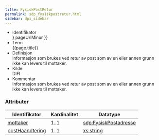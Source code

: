 ```yaml
---
title: FysiskPostRetur  
permalink: sdp_fysiskpostretur.html
sidebar: dpi_sidebar
---
```


  - Identifikator  
    <span style="{ pageUrlMinor ;">[}]({{)</span> pageUrlMinor }}
  - Term  
    {{page.title}}
  - Definisjon  
    Informasjon som brukes ved retur av post som av en eller annen grunn
    ikke kan levers til mottaker.
  - Kilde  
    DIFI
  - Kommentar  
    Informasjon som brukes ved retur av post som av en eller annen grunn
    ikke kan levers til mottaker.

### Attributer

| Identifikator                                   | Kardinalitet | Datatype                                              |
| ----------------------------------------------- | ------------ | ----------------------------------------------------- |
| [mottaker](Mottaker.md)                   | 1..1         | [sdp:FysiskPostadresse](FysiskPostadresse.md)            |
| [postHaandtering](returPostHaandtering.md) | 1..1         | [xs:string](http://www.w3.org/TR/xmlschema-2/#string) |
